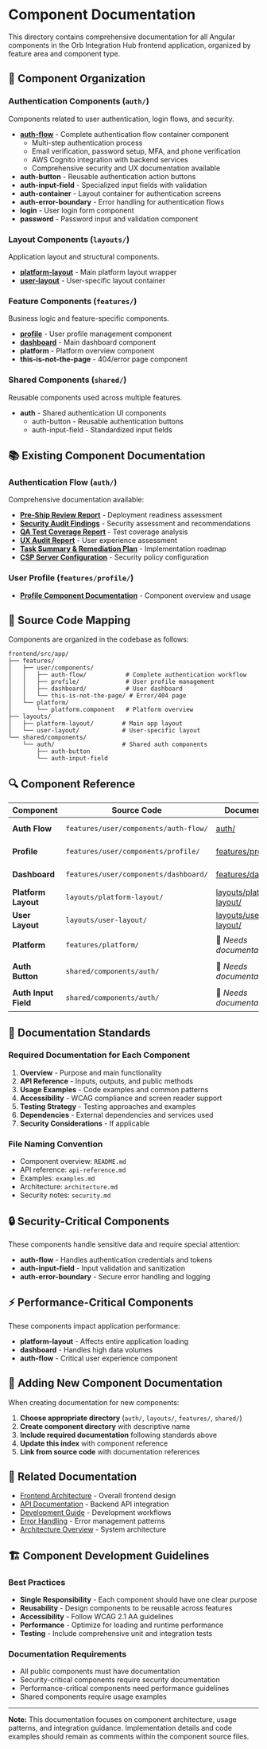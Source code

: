 # Component Documentation

This directory contains comprehensive documentation for all Angular components in the Orb Integration Hub frontend application, organized by feature area and component type.

## 🧩 Component Organization

### Authentication Components (`auth/`)
Components related to user authentication, login flows, and security.

- **[auth-flow](./auth/)** - Complete authentication flow container component
  - Multi-step authentication process
  - Email verification, password setup, MFA, and phone verification
  - AWS Cognito integration with backend services
  - Comprehensive security and UX documentation available
- **auth-button** - Reusable authentication action buttons
- **auth-input-field** - Specialized input fields with validation
- **auth-container** - Layout container for authentication screens
- **auth-error-boundary** - Error handling for authentication flows
- **login** - User login form component
- **password** - Password input and validation component

### Layout Components (`layouts/`)
Application layout and structural components.

- **[platform-layout](./layouts/platform-layout/)** - Main platform layout wrapper
- **[user-layout](./layouts/user-layout/)** - User-specific layout container

### Feature Components (`features/`)
Business logic and feature-specific components.

- **[profile](./features/profile/)** - User profile management component
- **[dashboard](./features/dashboard/)** - Main dashboard component
- **platform** - Platform overview component
- **this-is-not-the-page** - 404/error page component

### Shared Components (`shared/`)
Reusable components used across multiple features.

- **auth** - Shared authentication UI components
  - auth-button - Reusable authentication buttons
  - auth-input-field - Standardized input fields

## 📚 Existing Component Documentation

### Authentication Flow (`auth/`)
Comprehensive documentation available:
- [**Pre-Ship Review Report**](./auth/PRE-SHIP-REVIEW-REPORT.md) - Deployment readiness assessment
- [**Security Audit Findings**](./auth/SECURITY-AUDIT-FINDINGS.md) - Security assessment and recommendations
- [**QA Test Coverage Report**](./auth/QA-TEST-COVERAGE-REPORT.md) - Test coverage analysis
- [**UX Audit Report**](./auth/UX-AUDIT-REPORT.md) - User experience assessment
- [**Task Summary & Remediation Plan**](./auth/TASK-SUMMARY-REMEDIATION-PLAN.md) - Implementation roadmap
- [**CSP Server Configuration**](./auth/CSP-SERVER-CONFIG-NOTE.md) - Security policy configuration

### User Profile (`features/profile/`)
- [**Profile Component Documentation**](./features/profile/README.md) - Component overview and usage

## 📁 Source Code Mapping

Components are organized in the codebase as follows:
```
frontend/src/app/
├── features/
│   ├── user/components/
│   │   ├── auth-flow/           # Complete authentication workflow
│   │   ├── profile/             # User profile management  
│   │   ├── dashboard/           # User dashboard
│   │   └── this-is-not-the-page/ # Error/404 page
│   └── platform/
│       └── platform.component   # Platform overview
├── layouts/
│   ├── platform-layout/        # Main app layout
│   └── user-layout/            # User-specific layout
└── shared/components/
    └── auth/                   # Shared auth components
        ├── auth-button
        └── auth-input-field
```

## 🔍 Component Reference

| Component | Source Code | Documentation | Status |
|-----------|-------------|---------------|---------|
| **Auth Flow** | `features/user/components/auth-flow/` | [auth/](./auth/) | ✅ Complete |
| **Profile** | `features/user/components/profile/` | [features/profile/](./features/profile/) | ✅ Available |
| **Dashboard** | `features/user/components/dashboard/` | [features/dashboard/](./features/dashboard/) | ✅ Complete |
| **Platform Layout** | `layouts/platform-layout/` | [layouts/platform-layout/](./layouts/platform-layout/) | ✅ Complete |
| **User Layout** | `layouts/user-layout/` | [layouts/user-layout/](./layouts/user-layout/) | ✅ Complete |
| **Platform** | `features/platform/` | 📝 *Needs documentation* | ⏳ Pending |
| **Auth Button** | `shared/components/auth/` | 📝 *Needs documentation* | ⏳ Pending |
| **Auth Input Field** | `shared/components/auth/` | 📝 *Needs documentation* | ⏳ Pending |

## 📝 Documentation Standards

### Required Documentation for Each Component

1. **Overview** - Purpose and main functionality
2. **API Reference** - Inputs, outputs, and public methods
3. **Usage Examples** - Code examples and common patterns
4. **Accessibility** - WCAG compliance and screen reader support
5. **Testing Strategy** - Testing approaches and examples
6. **Dependencies** - External dependencies and services used
7. **Security Considerations** - If applicable

### File Naming Convention

- Component overview: `README.md`
- API reference: `api-reference.md`
- Examples: `examples.md`
- Architecture: `architecture.md`
- Security notes: `security.md`

## 🔒 Security-Critical Components

These components handle sensitive data and require special attention:

- **auth-flow** - Handles authentication credentials and tokens
- **auth-input-field** - Input validation and sanitization
- **auth-error-boundary** - Secure error handling and logging

## ⚡ Performance-Critical Components

These components impact application performance:

- **platform-layout** - Affects entire application loading
- **dashboard** - Handles high data volumes
- **auth-flow** - Critical user experience component

## 🚀 Adding New Component Documentation

When creating documentation for new components:

1. **Choose appropriate directory** (`auth/`, `layouts/`, `features/`, `shared/`)
2. **Create component directory** with descriptive name
3. **Include required documentation** following standards above
4. **Update this index** with component reference
5. **Link from source code** with documentation references

## 🔗 Related Documentation

- [Frontend Architecture](../frontend-design.md) - Overall frontend design
- [API Documentation](../api.md) - Backend API integration
- [Development Guide](../development.md) - Development workflows
- [Error Handling](../error-handling.md) - Error management patterns
- [Architecture Overview](../architecture.md) - System architecture

## 🏗️ Component Development Guidelines

### Best Practices

- **Single Responsibility** - Each component should have one clear purpose
- **Reusability** - Design components to be reusable across features
- **Accessibility** - Follow WCAG 2.1 AA guidelines
- **Performance** - Optimize for loading and runtime performance
- **Testing** - Include comprehensive unit and integration tests

### Documentation Requirements

- All public components must have documentation
- Security-critical components require security documentation
- Performance-critical components need performance guidelines
- Shared components require usage examples

---

**Note:** This documentation focuses on component architecture, usage patterns, and integration guidance. Implementation details and code examples should remain as comments within the component source files.